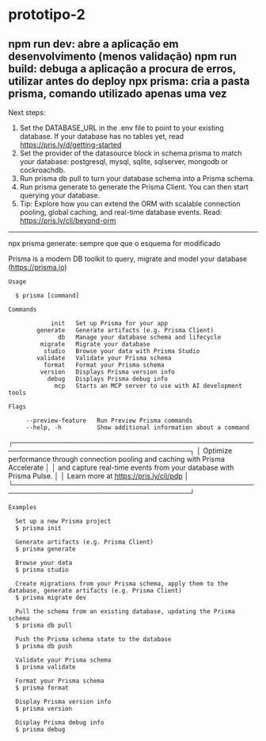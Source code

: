 # prototipo-2
npm run dev: abre a aplicação em desenvolvimento (menos validação)
npm run build: debuga a aplicação a procura de erros, utilizar antes do deploy
npx prisma: cria a pasta prisma, comando utilizado apenas uma vez
------------------------------------------------------------------------------
Next steps:
1. Set the DATABASE_URL in the .env file to point to your existing database. If your database has no tables yet, read https://pris.ly/d/getting-started
2. Set the provider of the datasource block in schema.prisma to match your database: postgresql, mysql, sqlite, sqlserver, mongodb or cockroachdb.
3. Run prisma db pull to turn your database schema into a Prisma schema.
4. Run prisma generate to generate the Prisma Client. You can then start querying your database.
5. Tip: Explore how you can extend the ORM with scalable connection pooling, global caching, and real-time database events. Read: https://pris.ly/cli/beyond-orm
------------------------------------------------------------------------------
npx prisma generate: sempre que que o esquema for modificado

 Prisma is a modern DB toolkit to query, migrate and model your database (https://prisma.io)

    Usage

      $ prisma [command]

    Commands

                init   Set up Prisma for your app
            generate   Generate artifacts (e.g. Prisma Client)
                  db   Manage your database schema and lifecycle
             migrate   Migrate your database
              studio   Browse your data with Prisma Studio
            validate   Validate your Prisma schema
              format   Format your Prisma schema
             version   Displays Prisma version info
               debug   Displays Prisma debug info
                 mcp   Starts an MCP server to use with AI development tools

    Flags

         --preview-feature   Run Preview Prisma commands
         --help, -h          Show additional information about a command

┌──────────────────────────────────────────────────────────────────────────────────────┐
│  Optimize performance through connection pooling and caching with Prisma Accelerate  │
│  and capture real-time events from your database with Prisma Pulse.                  │
│  Learn more at https://pris.ly/cli/pdp                                               │
└──────────────────────────────────────────────────────────────────────────────────────┘

    Examples

      Set up a new Prisma project
      $ prisma init

      Generate artifacts (e.g. Prisma Client)
      $ prisma generate

      Browse your data
      $ prisma studio

      Create migrations from your Prisma schema, apply them to the database, generate artifacts (e.g. Prisma Client)
      $ prisma migrate dev

      Pull the schema from an existing database, updating the Prisma schema
      $ prisma db pull

      Push the Prisma schema state to the database
      $ prisma db push

      Validate your Prisma schema
      $ prisma validate

      Format your Prisma schema
      $ prisma format

      Display Prisma version info
      $ prisma version

      Display Prisma debug info
      $ prisma debug
